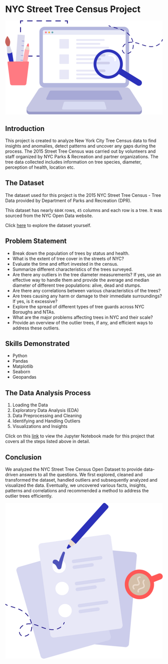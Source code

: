 # NYC Street Tree Census Project
![](data_analysis_image.png)

## Introduction
This project is created to analyze New York City Tree Census data to find insights and anomalies, detect patterns and uncover any gaps during the process. The 2015 Street Tree Census was carried out by volunteers and staff organized by NYC Parks & Recreation and partner organizations. The tree data collected includes information on tree species, diameter, perception of health, location etc.

## The Dataset

The dataset used for this project is the 2015 NYC Street Tree Census - Tree Data provided by Department of Parks and Recreation (DPR). 

This dataset has nearly `684K` rows, `45` columns and each row is a tree. It was sourced from the NYC Open Data website. 

Click [here](https://data.cityofnewyork.us/Environment/2015-Street-Tree-Census-Tree-Data/uvpi-gqnh) to explore the dataset yourself.

## Problem Statement

- Break down the population of trees by status and health.
- What is the extent of tree cover in the streets of NYC?
- Evaluate the time and effort invested in the census.
- Summarize different characteristics of the trees surveyed.
- Are there any outliers in the tree diameter measurements? If yes, use an effective way to handle them and provide the average and median diameter of different tree populations: alive, dead and stumps.
- Are there any correlations between various characteristics of the trees?
- Are trees causing any harm or damage to their immediate surroundings? If yes, is it excessive?
- Explore the spread of different types of tree guards across NYC Boroughs and NTAs.
- What are the major problems affecting trees in NYC and their scale?
- Provide an overview of the outlier trees, if any, and efficient ways to address these outliers.

## Skills Demonstrated

- Python
- Pandas
- Matplotlib
- Seaborn
- Geopandas

## The Data Analysis Process

1. Loading the Data
2. Exploratory Data Analysis (EDA)
3. Data Preprocessing and Cleaning
4. Identifying and Handling Outliers
5. Visualizations and Insights

Click on this [link](NYC_Street_Tree_Census_Project.ipynb) to view the Jupyter Notebook made for this project that covers all the steps listed above in detail.

## Conclusion

We analyzed the NYC Street Tree Census Open Dataset to provide data-driven answers to all the questions. We first explored, cleaned and transformed the dataset, handled outliers and subsequently analyzed and visualized the data. Eventually, we uncovered various facts, insights, patterns and correlations and recommended a method to address the outlier trees efficiently.

![](conclusion_image.png)
